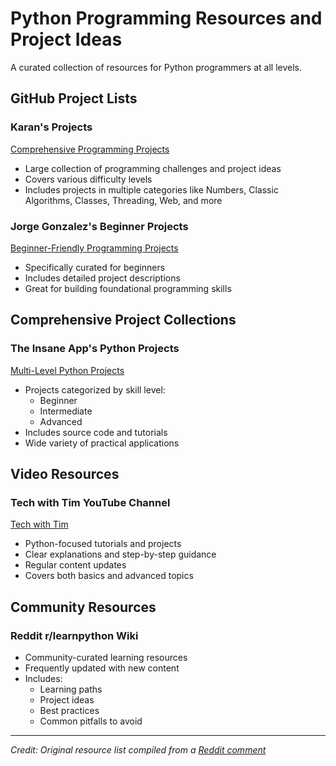 # Python Programming Resources and Project Ideas

A curated collection of resources for Python programmers at all levels.

## GitHub Project Lists

### Karan's Projects
[Comprehensive Programming Projects](https://web.archive.org/web/20250103235051/https://github.com/karan/Projects)
- Large collection of programming challenges and project ideas
- Covers various difficulty levels
- Includes projects in multiple categories like Numbers, Classic Algorithms, Classes, Threading, Web, and more

### Jorge Gonzalez's Beginner Projects
[Beginner-Friendly Programming Projects](https://web.archive.org/web/20180612183650if_/https://github.com/jorgegonzalez/beginner-projects)
- Specifically curated for beginners
- Includes detailed project descriptions
- Great for building foundational programming skills

## Comprehensive Project Collections

### The Insane App's Python Projects
[Multi-Level Python Projects](https://www.theinsaneapp.com/2021/06/list-of-python-projects-with-source-code-and-tutorials.html)
- Projects categorized by skill level:
  - Beginner
  - Intermediate
  - Advanced
- Includes source code and tutorials
- Wide variety of practical applications

## Video Resources

### Tech with Tim YouTube Channel
[Tech with Tim](https://www.youtube.com/c/TechWithTim)
- Python-focused tutorials and projects
- Clear explanations and step-by-step guidance
- Regular content updates
- Covers both basics and advanced topics

## Community Resources

### Reddit r/learnpython Wiki
- Community-curated learning resources
- Frequently updated with new content
- Includes:
  - Learning paths
  - Project ideas
  - Best practices
  - Common pitfalls to avoid

---

*Credit: Original resource list compiled from a [Reddit comment](https://www.reddit.com/r/learnpython/comments/11ceino/comment/ja2ocom/?utm_source=share&utm_medium=web3x&utm_name=web3xcss&utm_term=1&utm_content=share_button)*
